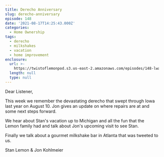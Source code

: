 ```yaml
---
title: Derecho Anniversary
slug: derecho-anniversary
episode: 148
date: '2021-08-17T14:25:43.000Z'
categories:
  - Home Ownership
tags:
  - derecho
  - milkshakes
  - vacation
  - home improvement
enclosure:
  url: >-
    https://twistoflemonpod.s3.us-east-2.amazonaws.com/episodes/148-lwatol-20210817.mp3
  length: null
  type: null
---
```


Dear Listener,

This week we remember the devastating derecho that swept through Iowa last year on August 10. Jon gives an update on where repairs are at and some next steps forward.

We hear about Stan's vacation up to Michigan and all the fun that the Lemon family had and talk about Jon's upcoming visit to see Stan.

Finally we talk about a gourmet milkshake bar in Atlanta that was tweeted to us.

Stan Lemon & Jon Kohlmeier
